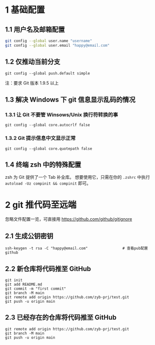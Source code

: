 

# 1 基础配置

## 1.1 用户名及邮箱配置

```bash
git config --global user.name "username"
git config --global user.email "happy@email.com"
```

## 1.2 仅推动当前分支

```shell
git config --global push.default simple
```

注：要求 Git 版本 1.9.5 以上

## 1.3 解决 Windows 下 git 信息显示乱码的情况

### 1.3.1 让 Git 不要管 Winsows/Unix 换行符转换的事

```shell
git config --global core.autocrlf false
```

### 1.3.2 Git 提示信息中文显示正常

```
git config --global core.quotepath false
```

## 1.4 终端 zsh 中的特殊配置

zsh 为 Git 提供了一个 Tab 补全库。 想要使用它，只需在你的 `.zshrc` 中执行 `autoload -Uz compinit && compinit` 即可。



# 2 git 推代码至远端

忽略文件配置一览，可直接用 https://github.com/github/gitignore

## 2.1 生成公钥密钥

```shell
ssh-keygen -t rsa -C "happy@email.com"		          # 查看pub配置github
```

## 2.2 新仓库将代码推至 GitHub

```shell
git init
git add README.md
git commit -m "first commit"
git branch -M main
git remote add origin https://github.com/zyb-prj/test.git
git push -u origin main
```

## 2.3 已经存在的仓库将代码推至 GitHub

```shell
git remote add origin https://github.com/zyb-prj/test.git
git branch -M main
git push -u origin main
```